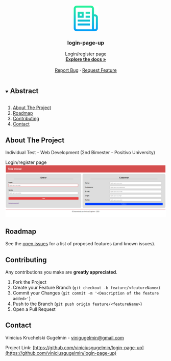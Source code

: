 <p align="center">
  <a href="https://github.com/viniciusgugelmin/login-page-up">
    <img src="info/readme.png" alt="readme-logo" width="80" height="80">
  </a>

  <h3 align="center">login-page-up</h3>

  <p align="center">
    Login/register page
    <br />
    <a href="https://github.com/viniciusgugelmin/login-page-up"><strong>Explore the docs »</strong></a>
    <br />
    <br />
    <!--
    <a href="https://github.com/viniciusgugelmin/login-page-up">View Demo</a>
    ·
    -->
    <a href="https://github.com/viniciusgugelmin/login-page-up/issues">Report Bug</a>
    ·
    <a href="https://github.com/viniciusgugelmin/login-page-up/issues">Request Feature</a>
  </p>
</p>


<details open="open">
  <summary><h2 style="display: inline-block">Abstract</h2></summary>
  <ol>
    <li>
      <a href="#about-the-project">About The Project</a>
    </li>
    <li><a href="#roadmap">Roadmap</a></li>
    <li><a href="#contributing">Contributing</a></li>
    <li><a href="#contact">Contact</a></li>
  </ol>
</details>



## About The Project
Individual Test - Web Development
(2nd Bimester - Positivo University)

Login/register page
<img src="info/demo.png" alt="readme-logo" width="800">


## Roadmap

See the [open issues](https://github.com/viniciusgugelmin/login-page-up/issues) for a list of proposed features (and known issues).



## Contributing

Any contributions you make are **greatly appreciated**.

1. Fork the Project
2. Create your Feature Branch (`git checkout -b feature/<featureName>`)
3. Commit your Changes (`git commit -m '<Description of the feature added>'`)
4. Push to the Branch (`git push origin feature/<featureName>`)
5. Open a Pull Request



## Contact

Vinícius Kruchelski Gugelmin - vinigugelmin@gmail.com

Project Link: [https://github.com/viniciusgugelmin/login-page-up](https://github.com/viniciusgugelmin/login-page-up)
